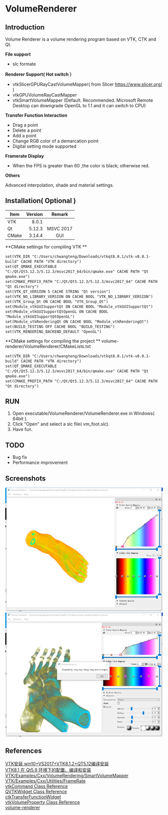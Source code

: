 # VolumeRenderer

## Introduction
Volume Renderer is a volume rendering program based on VTK, CTK and Qt.

**File support**
- slc formate

**Renderer Support( Hot switch ）**
- vtkSlicerGPURayCastVolumeMapper( from Slicer https://www.slicer.org/ )
- vtkGPUVolumeRayCastMapper
- vtkSmartVolumeMapper (Default. Recommended. Microsoft Remote Desktop can downgrade OpenGL to 1.1 and it can switch to CPU)

**Transfer Function Interaction**
- Drag a point
- Delete a point
- Add a point
- Change RGB color of a demarcation point
- Digital setting mode supported

**Framerate Display**
- When the FPS is greater than 60 ,the color is black; otherwise red.

**Others**

Advanced interpolation, shade and material settings.

## Installation( Optional )
| Item        | Version   |  Remark   |
| --------   | -----:  | :----:  |
| VTK      | 8.0.1   |        |
| Qt        |   5.12.3   |   MSVC 2017   |
| CMake        |   3.14.4   |   GUI   |

**CMake settings for compiling VTK **
```shell
set(VTK_DIR "C:/Users/chwangteng/Downloads/vtkqt8.0.1/vtk-v8.0.1-build" CACHE PATH "VTK directory") 
set(QT_QMAKE_EXECUTABLE "C:/Qt/Qt5.12.3/5.12.3/msvc2017_64/bin/qmake.exe" CACHE PATH "Qt qmake.exe") 
set(CMAKE_PREFIX_PATH "C:/Qt/Qt5.12.3/5.12.3/msvc2017_64" CACHE PATH "Qt directory")
set(VTK_QT_VERSION 5 CACHE STRING "Qt version") 
set(VTK_NO_LIBRARY_VERSION ON CACHE BOOL "VTK_NO_LIBRARY_VERSION") 
set(VTK_Group_Qt ON CACHE BOOL "VTK_Group_Qt") 
set(Module_vtkGUISupportQt ON CACHE BOOL "Module_vtkGUISupportQt") 
set(Module_vtkGUISupportQtOpenGL ON CACHE BOOL "Module_vtkGUISupportQtOpenGL") 
set(Module_vtkRenderingQt ON CACHE BOOL "Module_vtkRenderingQt") 
set(BUILD_TESTING OFF CACHE BOOL "BUILD_TESTING") 
set(VTK_RENDERING_BACKEND_DEFAULT "OpenGL")
```
**CMake settings for compiling the project **
volume-renderer/VolumeRenderer/CMakeLists.txt
```shell
set(VTK_DIR "C:/Users/chwangteng/Downloads/vtkqt8.0.1/vtk-v8.0.1-build" CACHE PATH "VTK directory")
set(QT_QMAKE_EXECUTABLE "C:/Qt/Qt5.12.3/5.12.3/msvc2017_64/bin/qmake.exe" CACHE PATH "Qt qmake.exe")
set(CMAKE_PREFIX_PATH "C:/Qt/Qt5.12.3/5.12.3/msvc2017_64" CACHE PATH "Qt directory")
```
## RUN
1. Open executable/VolumeRenderer/VolumeRenderer.exe in Windows( 64bit ).
2. Click "Open" and select a slc file( vm_foot.slc).
3. Have fun.

## TODO
- Bug fix
- Performance improvement
## Screenshots
![图片无法加载](https://raw.githubusercontent.com/chwangteng/VolumeRenderer/master/Demo/Screenshots/1.png) 
![图片无法加载](https://raw.githubusercontent.com/chwangteng/VolumeRenderer/master/Demo/Screenshots/2.png) 
## References
[VTK安装 win10+VS2017+VTK8.1.2+QT5.12编译安装](https://blog.csdn.net/qq_33766108/article/details/84431032)  
[VTK8.1 在 Qt5.9 环境下的配置、编译和安装](https://blog.csdn.net/jepco1/article/details/80628026#commentsedit)  
[VTK/Examples/Cxx/VolumeRendering/SmartVolumeMapper](https://vtk.org/Wiki/VTK/Examples/Cxx/VolumeRendering/SmartVolumeMapper)  
[VTK/Examples/Cxx/Utilities/FrameRate](https://vtk.org/Wiki/VTK/Examples/Cxx/Utilities/FrameRate)  
[vtkCommand Class Reference](https://vtk.org/doc/nightly/html/classvtkCommand.html)  
[QVTKWidget Class Reference](https://vtk.org/doc/nightly/html/classQVTKWidget.html)  
[ctkTransferFunctionWidget](http://www.commontk.org/index.php/Documentation/ctkTransferFunctionWidget)  
[vtkVolumeProperty Class Reference](https://vtk.org/doc/nightly/html/classvtkVolumeProperty.html)  
[volume-renderer](https://bitbucket.org/lsz/volume-renderer/src/default/)  
